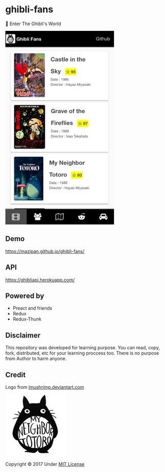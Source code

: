 # ghibli-fans

🐰 Enter The Ghibli's World

![Ghibli-Fans](https://github.com/mazipan/ghibli-fans/blob/master/screenshoot.png?raw=true)

## Demo

https://mazipan.github.io/ghibli-fans/

## API

https://ghibliapi.herokuapp.com/

## Powered by

+ Preact and friends
+ Redux
+ Redux-Thunk

## Disclaimer

This repository was developed for learning purpose. 
You can read, copy, fork, distributed, etc for your learning proccess too.
There is no purpose from Author to harm anyone. 

## Credit

Logo from [lmushrimp.deviantart.com](https://lmushrimp.deviantart.com/art/My-Neighbor-Totoro-523346501)

![Tororo](https://github.com/mazipan/ghibli-fans/blob/master/src/assets/icons/android-icon-192x192.png?raw=true)

Copyright © 2017 Under [MIT License](https://github.com/mazipan/ghibli-fans/blob/master/LICENSE)

